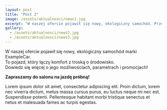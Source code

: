 ```yaml
---
layout: post
title: "Post 2"
image: /assets/aktualnosci/news1.jpg
excerpt: "W naszej ofercie pojawił się nowy, ekologiczny samochód. Przeczytaj więcej!"
gallery:
  - /assets/aktualnosci/news2.jpg
  - /assets/aktualnosci/news3.jpg
---
```


W naszej ofercie pojawił się nowy, ekologiczny samochód marki ExampleCar.  
To pojazd, który łączy komfort z troską o środowisko.  
Dowiedz się więcej o jego możliwościach, parametrach i promocjach!

**Zapraszamy do salonu na jazdę próbną!**

Lorem ipsum dolor sit amet, consectetur adipiscing elit. Proin dictum, lorem nec viverra dictum, metus massa cursus purus, eu luctus neque mi nec est. Suspendisse potenti. Pellentesque habitant morbi tristique senectus et netus et malesuada fames ac turpis egestas.
